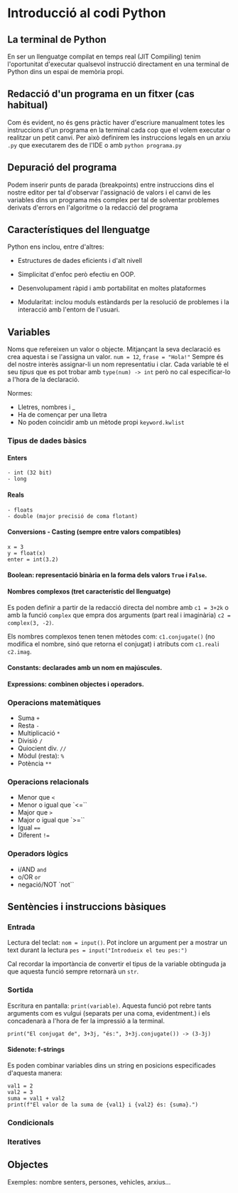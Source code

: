 # Introducció al codi Python

## La terminal de Python

En ser un llenguatge compilat en temps real (JIT Compiling) tenim 
l'oportunitat d'executar qualsevol instrucció directament en una terminal de Python dins un espai de memòria propi.

## Redacció d'un programa en un fitxer (cas habitual)

Com és evident, no és gens pràctic haver d'escriure manualment totes les instruccions d'un programa en la terminal cada cop que el volem executar o realitzar un petit canvi. Per això definirem les instruccions legals en un arxiu `.py` que executarem des de l'IDE o amb `python programa.py`

## Depuració del programa

Podem inserir punts de parada (breakpoints) entre instruccions dins el nostre editor per tal d'observar l'assignació de valors i el canvi de les variables dins un programa més complex per tal de solventar problemes derivats d'errors en l'algoritme o la redacció del programa

## Característiques del llenguatge

Python ens inclou, entre d'altres:

 - Estructures de dades eficients i d'alt nivell
 - Simplicitat d'enfoc però efectiu en OOP.

 - Desenvolupament ràpid i amb portabilitat en moltes plataformes

 - Modularitat: inclou moduls estàndards per la resolució de problemes i la interacció amb l'entorn de l'usuari.


## Variables

Noms que refereixen un valor o objecte.
Mitjançant la seva declaració es crea aquesta i se l'assigna un valor.
`num = 12`,  `frase = "Hola!"`
Sempre és del nostre interès assignar-li un nom representatiu i clar.
Cada variable té el seu _tipus_ que es pot trobar amb `type(num) -> int` però no cal especificar-lo a l'hora de la declaració.

Normes:
 - Lletres, nombres i _
 - Ha de començar per una lletra
 - No poden coincidir amb un mètode propi `keyword.kwlist`

### Tipus de dades bàsics
#### Enters
    - int (32 bit)
    - long
#### Reals
    - floats
    - double (major precisió de coma flotant)

#### Conversions - Casting (sempre entre valors compatibles)
```
x = 3
y = float(x)
enter = int(3.2)
```

#### Boolean: representació binària en la forma dels valors `True` i `False`.

#### Nombres complexos (tret característic del llenguatge)
Es poden definir a partir de la redacció directa del nombre amb `c1 = 3+2k` o amb la funció `complex` que empra dos arguments (part real i imaginària) `c2 = complex(3, -2)`.

Els nombres complexos tenen tenen mètodes com: `c1.conjugate()` (no modifica el nombre, sinó que retorna el conjugat) i atributs com `c1.real`i `c2.imag`.

#### Constants: declarades amb un nom en majúscules.

#### Expressions: combinen objectes i operadors.


### Operacions matemàtiques
- Suma `+`
- Resta `-`
- Multiplicació `*`
- Divisió `/`
- Quiocient div. `//`
- Mòdul (resta): `%`
- Potència `**`

### Operacions relacionals
- Menor que `<`
- Menor o igual que `<=``
- Major que `>`
- Major o igual que `>=``
- Igual `==`
- Diferent `!=`

### Operadors lògics
- i/AND `and`
- o/OR `or`
- negació/NOT `not``


## Sentències i instruccions bàsiques

### Entrada
Lectura del teclat: `nom = input()`. Pot inclore un argument per a mostrar un text durant la lectura `pes = input("Introdueix el teu pes:")`

Cal recordar la importància de convertir el tipus de la variable obtinguda ja que aquesta funció sempre retornarà un `str`.

### Sortida
Escritura en pantalla: `print(variable)`. Aquesta funció pot rebre tants arguments com es vulgui (separats per una coma, evidentment.) i els concadenarà a l'hora de fer la impressió a la terminal.

`print("El conjugat de", 3+3j, "és:", 3+3j.conjugate()) -> (3-3j)`

#### Sidenote: f-strings

Es poden combinar variables dins un string en posicions especificades d'aquesta manera:
```
val1 = 2
val2 = 3
suma = val1 + val2
print(f"El valor de la suma de {val1} i {val2} és: {suma}.")
```

### Condicionals
### Iteratives

## Objectes

Exemples: nombre senters, persones, vehicles, arxius...